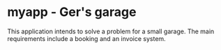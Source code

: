 # myapp - Ger's garage

This application intends to solve a problem for a small garage. The main requirements include a booking and an invoice system.
